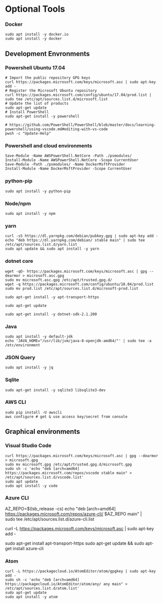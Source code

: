 

# Optional Tools

### Docker

    sudo apt install -y docker.io
    sudo apt install -y docker

## Development Envronments

### Powershell Ubuntu 17.04

    # Import the public repository GPG keys
    curl https://packages.microsoft.com/keys/microsoft.asc | sudo apt-key add -
    # Register the Microsoft Ubuntu repository
    curl https://packages.microsoft.com/config/ubuntu/17.04/prod.list | sudo tee /etc/apt/sources.list.d/microsoft.list
    # Update the list of products
    sudo apt-get update
    # Install PowerShell
    sudo apt-get install -y powershell
    
    # https://github.com/PowerShell/PowerShell/blob/master/docs/learning-powershell/using-vscode.md#editing-with-vs-code
    pwsh -c "Update-Help"
   
### Powershell and cloud environments

    Save-Module -Name AWSPowerShell.NetCore -Path ./psmodules/
    Install-Module -Name AWSPowerShell.NetCore -Scope CurrentUser
    Save-Module -Path ./psmodules/ -Name DockerMsftProvider
    Install-Module -Name DockerMsftProvider -Scope CurrentUser

### python-pip

    sudo apt install -y python-pip
    
### Node/npm

    sudo apt install -y npm

### yarn
    curl -sS https://dl.yarnpkg.com/debian/pubkey.gpg | sudo apt-key add -
    echo "deb https://dl.yarnpkg.com/debian/ stable main" | sudo tee /etc/apt/sources.list.d/yarn.list
    sudo apt update && sudo apt install -y yarn


### dotnet core
    wget -qO- https://packages.microsoft.com/keys/microsoft.asc | gpg --dearmor > microsoft.asc.gpg
    sudo mv microsoft.asc.gpg /etc/apt/trusted.gpg.d/
    wget -q https://packages.microsoft.com/config/ubuntu/18.04/prod.list 
    sudo mv prod.list /etc/apt/sources.list.d/microsoft-prod.list

    sudo apt-get install -y apt-transport-https

    sudo apt-get update

    sudo apt-get install -y dotnet-sdk-2.1.200
    
### Java

    sudo apt install -y default-jdk
    echo 'JAVA_HOME="/usr/lib/jvm/java-8-openjdk-amd64/"' | sudo tee -a /etc/environment

### JSON Query

    sudo apt install -y jq
    
### Sqlite

    sudo apt-get install -y sqlite3 libsqlite3-dev

### AWS CLI

    sudo pip install -U awscli
    aws configure # get & use access key/secret from console

## Graphical environments

### Visual Studio Code

    curl https://packages.microsoft.com/keys/microsoft.asc | gpg --dearmor > microsoft.gpg
    sudo mv microsoft.gpg /etc/apt/trusted.gpg.d/microsoft.gpg
    sudo sh -c 'echo "deb [arch=amd64] https://packages.microsoft.com/repos/vscode stable main" > /etc/apt/sources.list.d/vscode.list'
    sudo apt update
    sudo apt install -y code    


### Azure CLI 
AZ_REPO=$(lsb_release -cs)
echo "deb [arch=amd64] https://packages.microsoft.com/repos/azure-cli/ $AZ_REPO main" | \
    sudo tee /etc/apt/sources.list.d/azure-cli.list

curl -L https://packages.microsoft.com/keys/microsoft.asc | sudo apt-key add -

sudo apt-get install apt-transport-https
sudo apt-get update && sudo apt-get install azure-cli
    
### Atom

    curl -L https://packagecloud.io/AtomEditor/atom/gpgkey | sudo apt-key add -
    sudo sh -c 'echo "deb [arch=amd64] https://packagecloud.io/AtomEditor/atom/any/ any main" > /etc/apt/sources.list.d/atom.list'
    sudo apt-get update
    sudo apt install -y atom
    

















